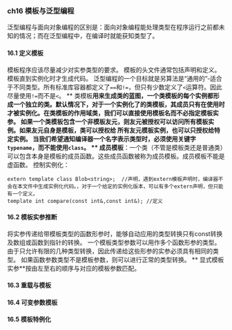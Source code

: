 ### ch16 模板与泛型编程
泛型编程与面向对象编程的区别是：面向对象编程能处理类型在程序运行之前都未知的情况；而在泛型编程中，在编译时就能获知类型了。
#### 16.1 定义模板
模板程序应该尽量减少对实参类型的要求。
模板的头文件通常包括声明和定义。
模板直到实例化时才生成代码。
泛型编程的一个目标就是另算法是“通用的”-适合于不同类型。所有标准库容器都定义了`==`和`!=`，但只有少数定义了`<`运算符。因此尽量使用`!=`而不是`<`。
** 类模板**用来生成类的蓝图，一个类模板的每个实例都形成一个独立的类。默认情况下，对于一个实例化了的类模板，其成员只有在使用时才被实例化。在类模板的作用域类，我们可以直接使用模板名而不必指定模板实参。
如果一个类模板包含一个非模板友元，则友元被授权可以访问所有模板实例。如果友元自身是模板，类可以授权给 所有友元模板实例，也可以只授权给特定实例。
当我们希望通知编译器一个名字表示类型时，必须使用关键字`typename`，而不能使用`class`。
** 成员模板**：一个类（不管是模板类还是普通类）可以包含本身是模板的成员函数。这些成员函数被称为成员模板。成员模板不能是虚函数。
控制实例化：
```
extern template class Blob<string>;  //声明，遇到extern模板声明时，编译器不会在本文件中生成实例化代码。，对于一个给定的实例化版本，可以有多个extern声明，但只能有一个定义。
template int compare(const int&,const int&); //定义
```
#### 16.2 模板实参推断
将实参传递给带模板类型的函数形参时，能够自动应用的类型转换只有const转换及数组或函数到指针的转换。
一个模板类型参数可以用作多个函数形参的类型。由于只允许有限的几种类型转换，因此传递给这些形参的实参必须具有相同的类型。
如果函数参数类型不是模板参数，则可以进行正常的类型转换。
** 显式模板实参**按由左至右的顺序与对应的模板参数匹配。
#### 16.3 重载与模板
#### 16.4 可变参数模板
#### 16.5 模板特例化
